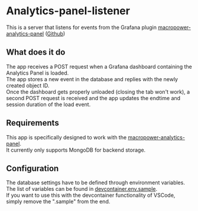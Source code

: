 # Analytics-panel-listener

This is a server that listens for events from the Grafana plugin [macropower-analytics-panel](https://grafana.com/grafana/plugins/macropower-analytics-panel?src=tw) ([Github](https://github.com/MacroPower/macropower-analytics-panel))

## What does it do

The app receives a POST request when a Grafana dashboard containing the Analytics Panel is loaded.  
The app stores a new event in the database and replies with the newly created object ID.  
Once the dashboard gets properly unloaded (closing the tab won't work), a second POST request is received and the app updates the endtime and session duration of the load event.

## Requirements

This app is specifically designed to work with the [macropower-analytics-panel](https://grafana.com/grafana/plugins/macropower-analytics-panel?src=tw).  
It currently only supports MongoDB for backend storage.

## Configuration

The database settings have to be defined through environment variables.  
The list of variables can be found in [devcontainer.env.sample](.devcontainer/devcontainer.env.sample).  
If you want to use this with the devcontainer functionality of VSCode, simply remove the ".sample" from the end.  
